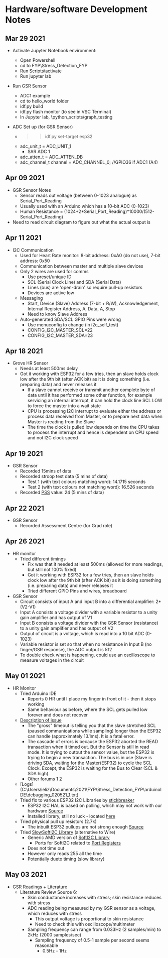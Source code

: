 # Hardware/software Development Notes

## Mar 29 2021

* Activate Jupyter Notebook environment:
  * Open Powershell
  * cd to FYP\Stress_Detection_FYP
  * Run Scripts\activate
  * Run jupyter lab

* Run GSR Sensor
  * ADC1 example
  * cd to hello_world folder
  * idf.py build
  * idf.py flash monitor (to see in VSC Terminal)
  * In Jupyter lab, \python_scripts\graph_testing

* ADC Set up (for GSR Sensor)
  * >> idf.py set-target esp32
  * adc_unit_t = ADC_UNIT_1
    * SAR ADC 1
  * adc_atten_t = ADC_ATTEN_DB
  * adc_channel_t channel = ADC_CHANNEL_0;     //GPIO36 if ADC1 (A4)

## Apr 09 2021

* GSR Sensor Notes
  * Sensor reads out voltage (between 0-1023 analogue) as Serial_Port_Reading
  * Usually used with an Arduino which has a 10-bit ADC (0-1023)
  * Human Resistance = (1024+2*Serial_Port_Reading)*10000/(512-Serial_Port_Reading)
* Need to read circuit diagram to figure out what the actual output is

## Apr 11 2021

* I2C Communication
  * Used for Heart Rate monitor: 8-bit address: 0xA0 (do not use), 7-bit address: 0x50
  * Communication between master and multiple slave devices
  * Only 2 wires are used for comms
    * Use preset/unique ID
    * SCL (Serial Clock Line) and SDA (Serial Data)
    * Lines (bus) are 'open-drain' so require pull-up resistors
    * Devices are active low
  * Messaging
    * Start, Device (Slave) Address (7-bit + R/W), Acknowledgement, Internal Register Address, A, Data, A, Stop
    * Need to know Slave Address
  * Auto-generated SDA/SCL GPIO Pins were wrong
    * Use menuconfig to change (in i2c_self_test)
    * CONFIG_I2C_MASTER_SCL=22
    * CONFIG_I2C_MASTER_SDA=23

## Apr 18 2021

* Grove HR Sensor
  * Needs at least 500ms delay
  * Got it working with ESP32 for a few tries, then an slave holds clock low after the 9th bit (after ACK bit) as it is doing something (i.e. preparing data) and never releases it
    * If a slave cannot receive or transmit another complete byte of data until it has performed some other function, for example servicing an internal interrupt, it can hold the clock line SCL LOW to force the master into a wait state
    * CPU is processing I2C interrupt to evaluate either the address or process data received from Master, or to prepare next data when Master is reading from the Slave
    * The time the clock is pulled low depends on time the CPU takes to process the interrupt and hence is dependent on CPU speed and not I2C clock speed

## Apr 19 2021

* GSR Sensor
  * Recorded 15mins of data
  * Recorded stroop test data (5 mins of data)
    * Test 1 (with text colours matching word): 14.1715 seconds
    * Test 2 (with text colours not matching word): 16.526 seconds
  * Recorded [PSS](https://www.bemindfulonline.com/test-your-stress) value: 24 (5 mins of data)

## Apr 22 2021

* GSR Sensor
  * Recorded Assessment Centre (for Grad role)

## Apr 26 2021

* HR monitor
  * Tried different timings
    * Fix was that it needed at least 500ms (allowed for more readings, but still not 100% fixed)
    * Got it working with ESP32 for a few tries, then an slave holds clock low after the 9th bit (after ACK bit) as it is doing something (i.e. preparing data) and never releases it
    * Tried different GPIO Pins and wires, breadboard
* GSR Sensor
  * Circuit consists of input A and input B into a differential amplifier: 2*(V2-V1)
  * Input A consists a voltage divider with a variable resistor to a unity gain amplifier and has output of V1
  * Input B consists a voltage divider with the GSR Sensor (resistance) to a unity gain amplifier and has output of V2
  * Output of circuit is a voltage, which is read into a 10 bit ADC (0-1023)
  * Variable resistor is set so that when no resistance in Input B (no finger/GSR response), the ADC output is 512
  * To double check what is happening, could use an oscilloscope to measure voltages in the circuit

## May 01 2021

* HR Monitor
  * Tried Arduino IDE
    * Reports 0 HR until I place my finger in front of it - then it stops working
    * Same behaviour as before, where the SCL gets pulled low forever and does not recover
  * [Description of issue](https://www.gitmemory.com/issue/espressif/arduino-esp32/2751/489630472)
    * The "gross" timeout is telling you that the slave stretched SCL (paused communications while sampling) longer than the ESP32 can handle (approximately 13.1ms). It is a fatal error.
    * The cascade of errors is because the ESP32 aborted the READ transaction when it timed out. But the Sensor is still in read mode. It is trying to output the sensor value, but the ESP32 is trying to begin a new transaction. The bus is in use (Slave is driving SDA, waiting for the Master(ESP32) to cycle the SCL Clock. Except, the ESP32 is waiting for the Bus to Clear (SCL & SDA high).
    * Other forums [1](https://github.com/espressif/arduino-esp32/issues/834) [2](https://github.com/espressif/arduino-esp32/issues/2261)
  * [Logs] (C:\Users\ieliz\Documents\2021\FYP\Stress_Detection_FYP\arduinoIDE\debugging_020521_1.txt)
  * Tried fix to various ESP32 I2C Libraries by [stickbreaker](https://github.com/stickbreaker/arduino-esp32/tree/master/cores/esp32)
    * ESP32 I2C HAL is based on polling, which may not work with our hardware [Source](https://github.com/espressif/arduino-esp32/issues/1071#issuecomment-381319506)
    * Installed library, still no luck - located [here](C:\Users\ieliz\AppData\Local\Arduino15\packages)
  * Tried physical pull up resistors (2.7k)
    * The inbuilt ESP32 pullups are not strong enough [Source](https://github.com/espressif/arduino-esp32/issues/741#issuecomment-337461933)
  * Tried [SlowSoftI2C Library](https://github.com/felias-fogg/SlowSoftI2CMaster) (alternative to Wire)
    * Generic AMD version of [SoftI2C Library](https://github.com/felias-fogg/SoftI2CMaster)
      * Ports for SoftI2C related to [Port Registers](https://www.arduino.cc/en/Reference/PortManipulation)
    * Does not time out
    * However only reads 255 all the time
    * Potentially dueto timing (slow library)

## May 03 2021

* GSR Readings + Literature
  * Literature Review Source 6:
    * Skin conductance increases with stress; skin resistance reduces with stress
    * ADC reading being measured by my GSR sensor as a voltage, which reduces with stress
      * This output voltage is proportional to skin resistance
      * Need to check this with oscilloscope/multimeter
    * Sampling frequency can range from 0.033Hz (2 samples/min) to 2kHz (2000 samples/sec)
      * Sampling frequency of 0.5-1 sample per second seems reasonable
        * 0.5Hz - 1Hz